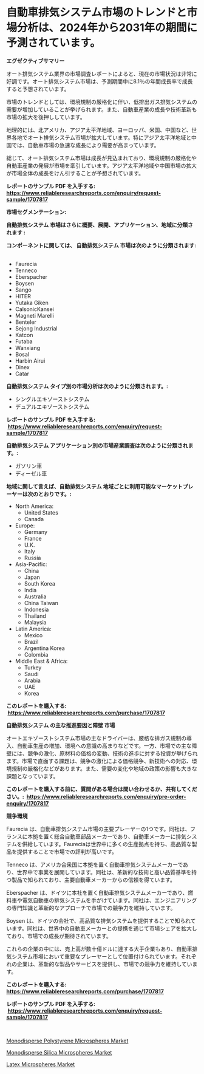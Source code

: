 <p><h1>自動車排気システム市場のトレンドと市場分析は、2024年から2031年の期間に予測されています。</h1></p><p><strong>エグゼクティブサマリー</strong></p>
<p><p>オート排気システム業界の市場調査レポートによると、現在の市場状況は非常に好調です。オート排気システム市場は、予測期間中に8.1％の年間成長率で成長すると予想されています。</p><p>市場のトレンドとしては、環境規制の厳格化に伴い、低排出ガス排気システムの需要が増加していることが挙げられます。また、自動車産業の成長や技術革新も市場の拡大を後押ししています。</p><p>地理的には、北アメリカ、アジア太平洋地域、ヨーロッパ、米国、中国など、世界各地でオート排気システム市場が拡大しています。特にアジア太平洋地域と中国では、自動車市場の急速な成長により需要が高まっています。</p><p>総じて、オート排気システム市場は成長が見込まれており、環境規制の厳格化や自動車産業の発展が市場を牽引しています。アジア太平洋地域や中国市場の拡大が市場全体の成長をけん引することが予想されています。</p></p>
<p><strong>レポートのサンプル PDF を入手する: <a href="https://www.reliableresearchreports.com/enquiry/request-sample/1707817">https://www.reliableresearchreports.com/enquiry/request-sample/1707817</a></strong></p>
<p><strong>市場セグメンテーション:</strong></p>
<p><strong> 自動排気システム 市場はさらに概要、展開、アプリケーション、地域に分類されます :</strong></p>
<p><strong>コンポーネントに関しては、 自動排気システム 市場は次のように分類されます: &nbsp;</strong></p>
<p><ul><li>Faurecia</li><li>Tenneco</li><li>Eberspacher</li><li>Boysen</li><li>Sango</li><li>HITER</li><li>Yutaka Giken</li><li>CalsonicKansei</li><li>Magneti Marelli</li><li>Benteler</li><li>Sejong Industrial</li><li>Katcon</li><li>Futaba</li><li>Wanxiang</li><li>Bosal</li><li>Harbin Airui</li><li>Dinex</li><li>Catar</li></ul></p>
<p><strong> 自動排気システム タイプ別の市場分析は次のように分類されます。:</strong></p>
<p><ul><li>シングルエキゾーストシステム</li><li>デュアルエキゾーストシステム</li></ul></p>
<p><strong>レポートのサンプル PDF を入手する: &nbsp;<a href="https://www.reliableresearchreports.com/enquiry/request-sample/1707817">https://www.reliableresearchreports.com/enquiry/request-sample/1707817</a></strong></p>
<p><strong> 自動排気システム アプリケーション別の市場産業調査は次のように分類されます。:</strong></p>
<p><ul><li>ガソリン車</li><li>ディーゼル車</li></ul></p>
<p><strong>地域に関して言えば、自動排気システム 地域ごとに利用可能なマーケットプレーヤーは次のとおりです。:</strong></p>
<p><ul>
    <li>
        North America:
        <ul>
            <li>United States</li>
            <li>Canada</li>
        </ul>
    </li>
    <li>
        Europe:
        <ul>
            <li>Germany</li>
            <li>France</li>
            <li>U.K.</li>
            <li>Italy</li>
            <li>Russia</li>
        </ul>
    </li>
    <li>
        Asia-Pacific:
        <ul>
            <li>China</li>
            <li>Japan</li>
            <li>South Korea</li>
            <li>India</li>
            <li>Australia</li>
            <li>China Taiwan</li>
            <li>Indonesia</li>
            <li>Thailand</li>
            <li>Malaysia</li>
        </ul>
    </li>
    <li>
        Latin America:
        <ul>
            <li>Mexico</li>
            <li>Brazil</li>
            <li>Argentina Korea</li>
            <li>Colombia</li>
        </ul>
    </li>
    <li>
        Middle East & Africa:
        <ul>
            <li>Turkey</li>
            <li>Saudi</li>
            <li>Arabia</li>
            <li>UAE</li>
            <li>Korea</li>
        </ul>
    </li>
    </ul></p>
<p><strong>このレポートを購入する: &nbsp;<a href="https://www.reliableresearchreports.com/purchase/1707817">https://www.reliableresearchreports.com/purchase/1707817</a></strong></p>
<p><strong>自動排気システム の主な推進要因と障壁 市場</strong></p>
<p><p>オートエキゾーストシステム市場の主なドライバーは、厳格な排ガス規制の導入、自動車生産の増加、環境への意識の高まりなどです。一方、市場での主な障壁には、競争の激化、原材料の価格の変動、技術の進歩に対する投資が挙げられます。市場で直面する課題は、競争の激化による価格競争、新技術への対応、環境規制の厳格化などがあります。また、需要の変化や地域の政策の影響も大きな課題となっています。</p></p>
<p><strong>このレポートを購入する前に、質問がある場合は問い合わせるか、共有してください。:&nbsp; <a href="https://www.reliableresearchreports.com/enquiry/pre-order-enquiry/1707817">https://www.reliableresearchreports.com/enquiry/pre-order-enquiry/1707817</a></strong></p>
<p><strong>競争環境</strong></p>
<p><p>Faurecia は、自動車排気システム市場の主要プレーヤーの1つです。同社は、フランスに本拠を置く総合自動車部品メーカーであり、自動車メーカーに排気システムを供給しています。Faureciaは世界中に多くの生産拠点を持ち、高品質な製品を提供することで市場での評判が高いです。</p><p>Tenneco は、アメリカ合衆国に本拠を置く自動車排気システムメーカーであり、世界中で事業を展開しています。同社は、革新的な技術と高い品質基準を持つ製品で知られており、主要自動車メーカーからの信頼を得ています。</p><p>Eberspacher は、ドイツに本社を置く自動車排気システムメーカーであり、燃料車や電気自動車の排気システムを手がけています。同社は、エンジニアリングの専門知識と革新的なアプローチで市場での競争力を維持しています。</p><p>Boysen は、ドイツの会社で、高品質な排気システムを提供することで知られています。同社は、世界中の自動車メーカーとの提携を通じて市場シェアを拡大しており、市場での成長が期待されています。</p><p>これらの企業の中には、売上高が数十億ドルに達する大手企業もあり、自動車排気システム市場において重要なプレーヤーとして位置付けられています。それぞれの企業は、革新的な製品やサービスを提供し、市場での競争力を維持しています。</p></p>
<p><strong>このレポートを購入する: &nbsp; <a href="https://www.reliableresearchreports.com/purchase/1707817">https://www.reliableresearchreports.com/purchase/1707817</a></strong></p>
<p><strong>レポートのサンプル PDF を入手する: &nbsp;<a href="https://www.reliableresearchreports.com/enquiry/request-sample/1707817">https://www.reliableresearchreports.com/enquiry/request-sample/1707817</a></strong><strong></strong></p>
<p>&nbsp;</p>
<p><p><a href="https://github.com/luckyshygirl/Market-Research-Report-List-3/blob/main/monodisperse-polystyrene-microspheres-market.md">Monodisperse Polystyrene Microspheres Market</a></p><p><a href="https://github.com/arionmp/Market-Research-Report-List-2/blob/main/monodisperse-silica-microspheres-market.md">Monodisperse Silica Microspheres Market</a></p><p><a href="https://github.com/markusgodoy/Market-Research-Report-List-2/blob/main/latex-microspheres-market.md">Latex Microspheres Market</a></p></p>